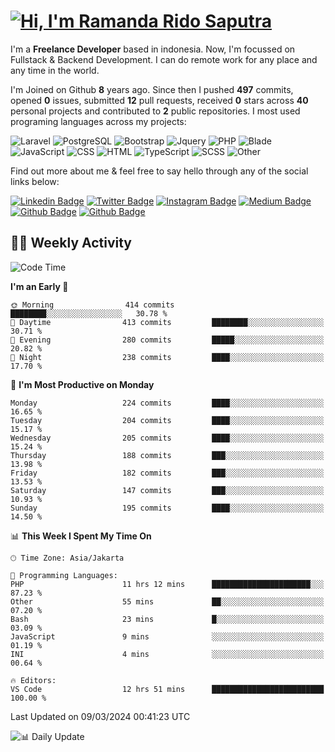 # [![Hi, I'm Ramanda Rido Saputra](https://readme-typing-svg.herokuapp.com?size=24&vCenter=true&lines=%F0%9F%91%8B+Hi%2C+I'm+Ramanda+Rido+Saputra+;%F0%9F%92%BB+Fullstack+Web+Developer+)](https://git.io/typing-svg)

I'm a **Freelance Developer** based in indonesia. Now, I'm focussed on Fullstack & Backend Development. I can do remote work for any place and any time in the world.

I'm Joined on Github **8** years ago. Since then I pushed **497** commits, opened **0** issues, submitted **12** pull requests, received **0** stars across **40** personal projects and contributed to **2** public repositories.
I most used programing languages across my projects:

![Laravel](https://img.shields.io/badge/Laravel-FF2D20?flat&logo=laravel&logoColor=white)
![PostgreSQL](https://img.shields.io/badge/PostgreSQL-316192?flat&logo=postgresql&logoColor=white)
![Bootstrap](https://img.shields.io/badge/Bootstrap-563D7C?flat&logo=bootstrap&logoColor=white)
![Jquery](https://img.shields.io/badge/jQuery-0769AD?flat&logo=jquery&logoColor=white)
![PHP](https://img.shields.io/badge/-PHP-%234F5D95?style=flat&logo=PHP&logoColor=white)
![Blade](https://img.shields.io/badge/-Blade-%23f7523f?style=flat&logo=Blade&logoColor=white)
![JavaScript](https://img.shields.io/badge/-JavaScript-%23f1e05a?style=flat&logo=JavaScript&logoColor=white)
![CSS](https://img.shields.io/badge/-CSS-%23563d7c?style=flat&logo=CSS&logoColor=white)
![HTML](https://img.shields.io/badge/-HTML-%23e34c26?style=flat&logo=HTML&logoColor=white)
![TypeScript](https://img.shields.io/badge/-TypeScript-%233178c6?style=flat&logo=TypeScript&logoColor=white)
![SCSS](https://img.shields.io/badge/-SCSS-%23c6538c?style=flat&logo=SCSS&logoColor=white)
![Other](https://img.shields.io/badge/-Other-%23ededed?style=flat&logo=Other&logoColor=white)

Find out more about me & feel free to say hello through any of the social links below:

[![Linkedin Badge](https://img.shields.io/badge/-ramandaaridogh-blue?style=flat&logo=Linkedin&logoColor=white&link=https://www.linkedin.com/in/ramanda-rido-saputra/)](https://www.linkedin.com/in/ramanda-rido-saputra/)
[![Twitter Badge](https://img.shields.io/badge/-ramandaaridogh-%231DA1F2.svg?style=flat&logo=twitter&logoColor=white&link=https://www.twitter.com/ramandaaridogh)](https://www.twitter.com/ramandaaridogh/)
[![Instagram Badge](https://img.shields.io/badge/-ramandaaridogh-purple?style=flat&logo=instagram&logoColor=white&link=https://instagram.com/ramandaaridogh_/)](https://instagram.com/ramandaaridogh_)
[![Medium Badge](https://img.shields.io/badge/-@ramandaaridogh-%2312100E.svg?style=flat&logo=Medium&logoColor=white&link=https://medium.com/@ramandaaridogh/)](https://medium.com/@ramandaaridogh)
[![Github Badge](https://img.shields.io/badge/-@ramandaaridogh-100000.svg?style=flat&logo=github&logoColor=white&link=https://github.com/ramandaaridogh)](https://github.com/ramandaaridogh)
[![Github Badge](https://img.shields.io/badge/-@mxcode-100000.svg?style=flat&logo=github&logoColor=white&link=https://github.com/ramanda-mxcode)](https://github.com/ramanda-mxcode)

## 👨‍💻 Weekly Activity
<!--START_SECTION:waka-->
![Code Time](http://img.shields.io/badge/Code%20Time-269%20hrs%2037%20mins-blue)

**I'm an Early 🐤** 

```text
🌞 Morning                414 commits         ████████░░░░░░░░░░░░░░░░░   30.78 % 
🌆 Daytime                413 commits         ████████░░░░░░░░░░░░░░░░░   30.71 % 
🌃 Evening                280 commits         █████░░░░░░░░░░░░░░░░░░░░   20.82 % 
🌙 Night                  238 commits         ████░░░░░░░░░░░░░░░░░░░░░   17.70 % 
```
📅 **I'm Most Productive on Monday** 

```text
Monday                   224 commits         ████░░░░░░░░░░░░░░░░░░░░░   16.65 % 
Tuesday                  204 commits         ████░░░░░░░░░░░░░░░░░░░░░   15.17 % 
Wednesday                205 commits         ████░░░░░░░░░░░░░░░░░░░░░   15.24 % 
Thursday                 188 commits         ███░░░░░░░░░░░░░░░░░░░░░░   13.98 % 
Friday                   182 commits         ███░░░░░░░░░░░░░░░░░░░░░░   13.53 % 
Saturday                 147 commits         ███░░░░░░░░░░░░░░░░░░░░░░   10.93 % 
Sunday                   195 commits         ████░░░░░░░░░░░░░░░░░░░░░   14.50 % 
```


📊 **This Week I Spent My Time On** 

```text
🕑︎ Time Zone: Asia/Jakarta

💬 Programming Languages: 
PHP                      11 hrs 12 mins      ██████████████████████░░░   87.23 % 
Other                    55 mins             ██░░░░░░░░░░░░░░░░░░░░░░░   07.20 % 
Bash                     23 mins             █░░░░░░░░░░░░░░░░░░░░░░░░   03.09 % 
JavaScript               9 mins              ░░░░░░░░░░░░░░░░░░░░░░░░░   01.19 % 
INI                      4 mins              ░░░░░░░░░░░░░░░░░░░░░░░░░   00.64 % 

🔥 Editors: 
VS Code                  12 hrs 51 mins      █████████████████████████   100.00 % 
```


 Last Updated on 09/03/2024 00:41:23 UTC
<!--END_SECTION:waka-->

![📊 Daily Update](https://github.com/ramandaaridogh/ramandaaridogh/actions/workflows/update-activity.yml/badge.svg)
